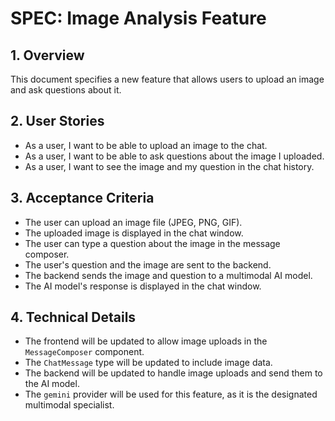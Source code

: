# SPEC: Image Analysis Feature

## 1. Overview

This document specifies a new feature that allows users to upload an image and ask questions about it.

## 2. User Stories

- As a user, I want to be able to upload an image to the chat.
- As a user, I want to be able to ask questions about the image I uploaded.
- As a user, I want to see the image and my question in the chat history.

## 3. Acceptance Criteria

- The user can upload an image file (JPEG, PNG, GIF).
- The uploaded image is displayed in the chat window.
- The user can type a question about the image in the message composer.
- The user's question and the image are sent to the backend.
- The backend sends the image and question to a multimodal AI model.
- The AI model's response is displayed in the chat window.

## 4. Technical Details

- The frontend will be updated to allow image uploads in the `MessageComposer` component.
- The `ChatMessage` type will be updated to include image data.
- The backend will be updated to handle image uploads and send them to the AI model.
- The `gemini` provider will be used for this feature, as it is the designated multimodal specialist.
